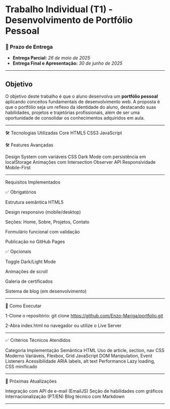 # Trabalho Individual (T1) - Desenvolvimento de Portfólio Pessoal

### 📅 Prazo de Entrega

- **Entrega Parcial:** _26 de maio de 2025_
- **Entrega Final e Apresentação:** _30 de junho de 2025_

---

## Objetivo

O objetivo deste trabalho é que o aluno desenvolva um **portfólio pessoal** aplicando conceitos fundamentais de desenvolvimento web. A proposta é que o portfólio seja um reflexo da identidade do aluno, destacando suas habilidades, projetos e trajetórias profissionais, além de ser uma oportunidade de consolidar os conhecimentos adquiridos em aula.

---

🛠 Tecnologias Utilizadas
 Core
 HTML5
 CSS3
 JavaScript

🛠 Features Avançadas

 Design System com variáveis CSS
 Dark Mode com persistência em localStorage
 Animações com Intersection Observer API
 Responsividade Mobile-First

---

Requisitos Implementados

✅ Obrigatórios

Estrutura semântica HTML5

Design responsivo (mobile/desktop)

Seções: Home, Sobre, Projetos, Contato

Formulário funcional com validação

Publicação no GitHub Pages

✅ Opcionais

Toggle Dark/Light Mode

Animações de scroll

Galeria de certificados

Sistema de blog (em desenvolvimento)

---

🚀 Como Executar

1-Clone o repositório:
git clone https://github.com/Enzo-Mariga/portfolio.git

2-Abra index.html no navegador ou utilize o Live Server

---

✅ Critérios Técnicos Atendidos

 Categoria	Implementação
 Semântica HTML	Uso de article, section, nav
 CSS Moderno	Variáveis, Flexbox, Grid
 JavaScript	DOM Manipulation, Event Listeners
 Acessibilidade	ARIA labels, alt text
 Performance	Lazy loading, CSS minificado

---

📌 Próximas Atualizações

Integração com API de e-mail (EmailJS)
Seção de habilidades com gráficos
Internacionalização (PT/EN)
Blog técnico com Markdown

---
